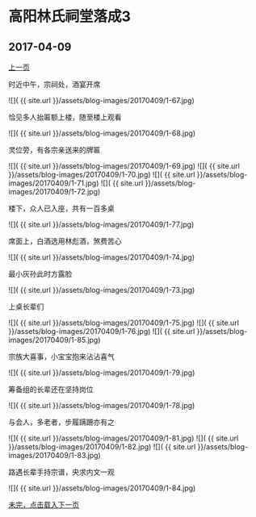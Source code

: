 高阳林氏祠堂落成3
========================

2017-04-09
------------------------
[上一页](/2017/04/09/祠堂落成2.html)

时近中午，宗祠处，酒宴开席

![]( {{ site.url }}/assets/blog-images/20170409/1-67.jpg)

恰见多人抬匾额上楼，随至楼上观看

![]( {{ site.url }}/assets/blog-images/20170409/1-68.jpg)

灵位旁，有各宗亲送来的牌匾

![]( {{ site.url }}/assets/blog-images/20170409/1-69.jpg)
![]( {{ site.url }}/assets/blog-images/20170409/1-70.jpg)
![]( {{ site.url }}/assets/blog-images/20170409/1-71.jpg)
![]( {{ site.url }}/assets/blog-images/20170409/1-72.jpg)

楼下，众人已入座，共有一百多桌

![]( {{ site.url }}/assets/blog-images/20170409/1-77.jpg)

席面上，白酒选用林彪酒，煞费苦心

![]( {{ site.url }}/assets/blog-images/20170409/1-74.jpg)

最小灰孙此时方露脸

![]( {{ site.url }}/assets/blog-images/20170409/1-73.jpg)

上桌长辈们

![]( {{ site.url }}/assets/blog-images/20170409/1-75.jpg)
![]( {{ site.url }}/assets/blog-images/20170409/1-76.jpg)
![]( {{ site.url }}/assets/blog-images/20170409/1-85.jpg)

宗族大喜事，小宝宝抱来沾沾喜气

![]( {{ site.url }}/assets/blog-images/20170409/1-79.jpg)

筹备组的长辈还在坚持岗位

![]( {{ site.url }}/assets/blog-images/20170409/1-78.jpg)

与会人，多老者，步履蹒跚亦有之

![]( {{ site.url }}/assets/blog-images/20170409/1-81.jpg)
![]( {{ site.url }}/assets/blog-images/20170409/1-82.jpg)
![]( {{ site.url }}/assets/blog-images/20170409/1-83.jpg)

路遇长辈手持宗谱，央求内文一观

![]( {{ site.url }}/assets/blog-images/20170409/1-84.jpg)

[未完，点击载入下一页](/2017/04/10/祠堂落成4.html)